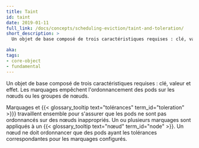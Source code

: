 ```yaml
---
title: Taint
id: taint
date: 2019-01-11
full_link: /docs/concepts/scheduling-eviction/taint-and-toleration/
short_description: >
  Un objet de base composé de trois caractéristiques requises : clé, valeur et effet. Les marquages empêchent l'ordonnancement des pods sur les nœuds ou les groupes de nœuds.

aka:
tags:
- core-object
- fundamental
---
```

 Un objet de base composé de trois caractéristiques requises : clé, valeur et effet. Les marquages empêchent l'ordonnancement des pods sur les nœuds ou les groupes de nœuds.

<!--more-->

Marquages et {{< glossary_tooltip text="tolérances" term_id="toleration" >}}} travaillent ensemble pour s'assurer que les pods ne sont pas ordonnancés sur des nœuds inappropriés. Un ou plusieurs marquages sont appliqués à un {{< glossary_tooltip text="nœud" term_id="node" >}}. Un nœud ne doit ordonnancer que des pods ayant les tolérances correspondantes pour les marquages configurés.
